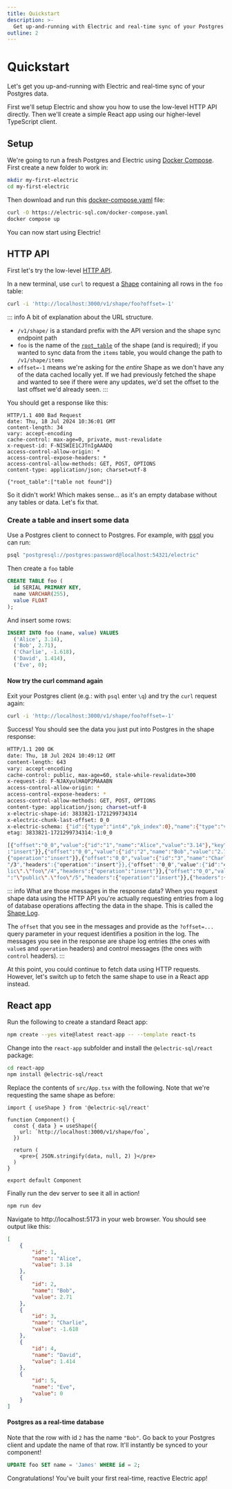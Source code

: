 ```yaml
---
title: Quickstart
description: >-
  Get up-and-running with Electric and real-time sync of your Postgres data.
outline: 2
---
```


# Quickstart

Let's get you up-and-running with Electric and real-time sync of your Postgres data.

First we'll setup Electric and show you how to use the low-level HTTP API directly. Then we'll create a simple React app using our higher-level TypeScript client.

## Setup

We're going to run a fresh Postgres and Electric using [Docker Compose](https://docs.docker.com/compose). First create a new folder to work in:

```sh
mkdir my-first-electric
cd my-first-electric
```

Then download and run this [docker-compose.yaml](https://github.com/electric-sql/electric/blob/main/website/public/docker-compose.yaml) file:

```sh
curl -O https://electric-sql.com/docker-compose.yaml
docker compose up
```

You can now start using Electric!

## HTTP API

First let's try the low-level [HTTP API](/docs/api/http).

In a new terminal, use `curl` to request a [Shape](/docs/guides/shapes) containing all rows in the `foo` table:

```sh
curl -i 'http://localhost:3000/v1/shape/foo?offset=-1'
```

::: info A bit of explanation about the URL structure.

- `/v1/shape/` is a standard prefix with the API version and the shape sync endpoint path
- `foo` is the name of the [`root_table`](/docs/guides/shapes#root-table) of the shape (and is required); if you wanted to sync data from the `items` table, you would change the path to `/v1/shape/items`
- `offset=-1` means we're asking for the *entire* Shape as we don't have any of the data cached locally yet. If we had previously fetched the shape and wanted to see if there were any updates, we'd set the offset to the last offset we'd already seen.
:::

You should get a response like this:

```http
HTTP/1.1 400 Bad Request
date: Thu, 18 Jul 2024 10:36:01 GMT
content-length: 34
vary: accept-encoding
cache-control: max-age=0, private, must-revalidate
x-request-id: F-NISWIE1CJTnIgAAADQ
access-control-allow-origin: *
access-control-expose-headers: *
access-control-allow-methods: GET, POST, OPTIONS
content-type: application/json; charset=utf-8

{"root_table":["table not found"]}
```

So it didn't work! Which makes sense... as it's an empty database without any tables or data. Let's fix that.

### Create a table and insert some data

Use a Postgres client to connect to Postgres. For example, with [psql](https://www.postgresql.org/docs/current/app-psql.html) you can run:

```sh
psql "postgresql://postgres:password@localhost:54321/electric"
```

Then create a `foo` table

```sql
CREATE TABLE foo (
  id SERIAL PRIMARY KEY,
  name VARCHAR(255),
  value FLOAT
);
```

And insert some rows:

```sql
INSERT INTO foo (name, value) VALUES
  ('Alice', 3.14),
  ('Bob', 2.71),
  ('Charlie', -1.618),
  ('David', 1.414),
  ('Eve', 0);
```

#### Now try the curl command again

Exit your Postgres client (e.g.: with `psql` enter `\q`) and try the `curl` request again:

```sh
curl -i 'http://localhost:3000/v1/shape/foo?offset=-1'
```

Success! You should see the data you just put into Postgres in the shape response:

```bash
HTTP/1.1 200 OK
date: Thu, 18 Jul 2024 10:49:12 GMT
content-length: 643
vary: accept-encoding
cache-control: public, max-age=60, stale-while-revalidate=300
x-request-id: F-NJAXyulHAQP2MAAABN
access-control-allow-origin: *
access-control-expose-headers: *
access-control-allow-methods: GET, POST, OPTIONS
content-type: application/json; charset=utf-8
x-electric-shape-id: 3833821-1721299734314
x-electric-chunk-last-offset: 0_0
x-electric-schema: {"id":{"type":"int4","pk_index":0},"name":{"type":"varchar","max_length":255},"value":{"type":"float8"}}
etag: 3833821-1721299734314:-1:0_0

[{"offset":"0_0","value":{"id":"1","name":"Alice","value":"3.14"},"key":"\"public\".\"foo\"/1","headers":{"operation"
:"insert"}},{"offset":"0_0","value":{"id":"2","name":"Bob","value":"2.71"},"key":"\"public\".\"foo\"/2","headers":
{"operation":"insert"}},{"offset":"0_0","value":{"id":"3","name":"Charlie","value":"-1.618"},"key":"\"public\".\"foo\
"/3","headers":{"operation":"insert"}},{"offset":"0_0","value":{"id":"4","name":"David","value":"1.414"},"key":"\"pub
lic\".\"foo\"/4","headers":{"operation":"insert"}},{"offset":"0_0","value":{"id":"5","name":"Eve","value":"0.0"},"key
":"\"public\".\"foo\"/5","headers":{"operation":"insert"}},{"headers":{"control":"up-to-date"}}]
```

::: info What are those messages in the response data?
When you request shape data using the HTTP API you're actually requesting entries from a log of database operations affecting the data in the shape. This is called the [Shape Log](/docs/api/http#shape-log).

The `offset` that you see in the messages and provide as the `?offset=...` query parameter in your request identifies a position in the log. The messages you see in the response are shape log entries (the ones with `value`s and `operation` headers) and control messages (the ones with `control` headers).
:::

At this point, you could continue to fetch data using HTTP requests. However, let's switch up to fetch the same shape to use in a React app instead.

## React app

Run the following to create a standard React app:

```sh
npm create --yes vite@latest react-app -- --template react-ts
```

Change into the `react-app` subfolder and install the `@electric-sql/react` package:

```sh
cd react-app
npm install @electric-sql/react
```

Replace the contents of `src/App.tsx` with the following. Note that we're requesting the same shape as before:

```tsx
import { useShape } from '@electric-sql/react'

function Component() {
  const { data } = useShape({
    url: `http://localhost:3000/v1/shape/foo`,
  })

  return (
    <pre>{ JSON.stringify(data, null, 2) }</pre>
  )
}

export default Component
```

Finally run the dev server to see it all in action!

```sh
npm run dev
```

Navigate to http://localhost:5173 in your web browser. You should see output like this:

```json
[
    {
        "id": 1,
        "name": "Alice",
        "value": 3.14
    },
    {
        "id": 2,
        "name": "Bob",
        "value": 2.71
    },
    {
        "id": 3,
        "name": "Charlie",
        "value": -1.618
    },
    {
        "id": 4,
        "name": "David",
        "value": 1.414
    },
    {
        "id": 5,
        "name": "Eve",
        "value": 0
    }
]
```

#### Postgres as a real-time database

Note that the row with id `2` has the name `"Bob"`. Go back to your Postgres client and update the name of that row. It'll instantly be synced to your component!

```sql
UPDATE foo SET name = 'James' WHERE id = 2;
```

Congratulations! You've built your first real-time, reactive Electric app!
